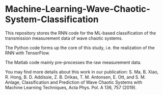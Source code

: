 # Machine-Learning-Wave-Chaotic-System-Classification

This repository stores the RNN code for the ML-based classification of the transmission measurement data of wave chaotic systems.

The Python code forms up the core of this study, i.e. the realization of the RNN with TenserFlow.

The Matlab code mainly pre-processes the raw measurement data.

You may find more details about this work in our publication: S. Ma, B. Xiao, R. Hong, B. D. Addissie, Z. B. Drikas, T. M. Antonsen, E. Ott, and S. M. Anlage, Classification and Prediction of Wave Chaotic Systems with Machine Learning Techniques, Acta Phys. Pol. A 136, 757 (2019).
